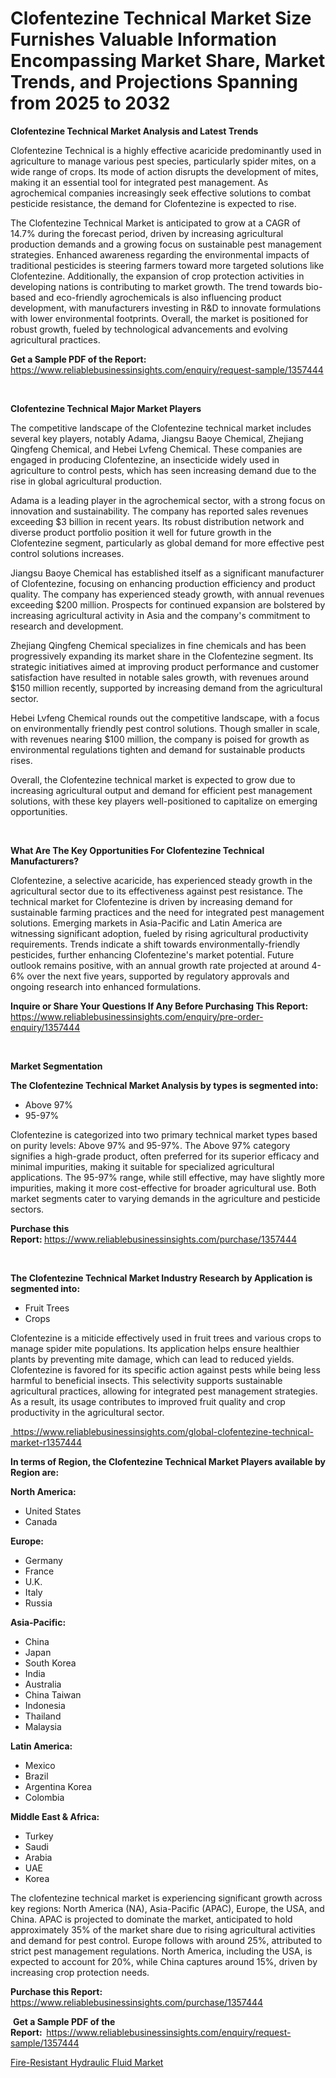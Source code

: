 <p><h1>Clofentezine Technical Market Size Furnishes Valuable Information Encompassing Market Share, Market Trends, and Projections Spanning from 2025 to 2032</h1></p><p><strong>Clofentezine Technical Market Analysis and Latest Trends</strong></p>
<p><p>Clofentezine Technical is a highly effective acaricide predominantly used in agriculture to manage various pest species, particularly spider mites, on a wide range of crops. Its mode of action disrupts the development of mites, making it an essential tool for integrated pest management. As agrochemical companies increasingly seek effective solutions to combat pesticide resistance, the demand for Clofentezine is expected to rise.</p><p>The Clofentezine Technical Market is anticipated to grow at a CAGR of 14.7% during the forecast period, driven by increasing agricultural production demands and a growing focus on sustainable pest management strategies. Enhanced awareness regarding the environmental impacts of traditional pesticides is steering farmers toward more targeted solutions like Clofentezine. Additionally, the expansion of crop protection activities in developing nations is contributing to market growth. The trend towards bio-based and eco-friendly agrochemicals is also influencing product development, with manufacturers investing in R&D to innovate formulations with lower environmental footprints. Overall, the market is positioned for robust growth, fueled by technological advancements and evolving agricultural practices.</p></p>
<p><strong>Get a Sample PDF of the Report:&nbsp;</strong> <a href="https://www.reliablebusinessinsights.com/enquiry/request-sample/1357444?utm_campaign=3323&utm_medium=2&utm_source=Github&utm_content=ia&utm_term=02042025&utm_id=clofentezine-technical">https://www.reliablebusinessinsights.com/enquiry/request-sample/1357444</a></p>
<p>&nbsp;</p>
<p><strong>Clofentezine Technical Major Market Players</strong></p>
<p><p>The competitive landscape of the Clofentezine technical market includes several key players, notably Adama, Jiangsu Baoye Chemical, Zhejiang Qingfeng Chemical, and Hebei Lvfeng Chemical. These companies are engaged in producing Clofentezine, an insecticide widely used in agriculture to control pests, which has seen increasing demand due to the rise in global agricultural production.</p><p>Adama is a leading player in the agrochemical sector, with a strong focus on innovation and sustainability. The company has reported sales revenues exceeding $3 billion in recent years. Its robust distribution network and diverse product portfolio position it well for future growth in the Clofentezine segment, particularly as global demand for more effective pest control solutions increases.</p><p>Jiangsu Baoye Chemical has established itself as a significant manufacturer of Clofentezine, focusing on enhancing production efficiency and product quality. The company has experienced steady growth, with annual revenues exceeding $200 million. Prospects for continued expansion are bolstered by increasing agricultural activity in Asia and the company's commitment to research and development.</p><p>Zhejiang Qingfeng Chemical specializes in fine chemicals and has been progressively expanding its market share in the Clofentezine segment. Its strategic initiatives aimed at improving product performance and customer satisfaction have resulted in notable sales growth, with revenues around $150 million recently, supported by increasing demand from the agricultural sector.</p><p>Hebei Lvfeng Chemical rounds out the competitive landscape, with a focus on environmentally friendly pest control solutions. Though smaller in scale, with revenues nearing $100 million, the company is poised for growth as environmental regulations tighten and demand for sustainable products rises.</p><p>Overall, the Clofentezine technical market is expected to grow due to increasing agricultural output and demand for efficient pest management solutions, with these key players well-positioned to capitalize on emerging opportunities.</p></p>
<p>&nbsp;</p>
<p><strong>What Are The Key Opportunities For Clofentezine Technical Manufacturers?</strong></p>
<p><p>Clofentezine, a selective acaricide, has experienced steady growth in the agricultural sector due to its effectiveness against pest resistance. The technical market for Clofentezine is driven by increasing demand for sustainable farming practices and the need for integrated pest management solutions. Emerging markets in Asia-Pacific and Latin America are witnessing significant adoption, fueled by rising agricultural productivity requirements. Trends indicate a shift towards environmentally-friendly pesticides, further enhancing Clofentezine's market potential. Future outlook remains positive, with an annual growth rate projected at around 4-6% over the next five years, supported by regulatory approvals and ongoing research into enhanced formulations.</p></p>
<p><strong>Inquire or Share Your Questions If Any Before Purchasing This Report:</strong> <a href="https://www.reliablebusinessinsights.com/enquiry/pre-order-enquiry/1357444?utm_campaign=3323&utm_medium=2&utm_source=Github&utm_content=ia&utm_term=02042025&utm_id=clofentezine-technical">https://www.reliablebusinessinsights.com/enquiry/pre-order-enquiry/1357444</a></p>
<p>&nbsp;</p>
<p><strong>Market Segmentation</strong></p>
<p><strong>The Clofentezine Technical Market Analysis by types is segmented into:</strong></p>
<p><ul><li>Above 97%</li><li>95-97%</li></ul></p>
<p><p>Clofentezine is categorized into two primary technical market types based on purity levels: Above 97% and 95-97%. The Above 97% category signifies a high-grade product, often preferred for its superior efficacy and minimal impurities, making it suitable for specialized agricultural applications. The 95-97% range, while still effective, may have slightly more impurities, making it more cost-effective for broader agricultural use. Both market segments cater to varying demands in the agriculture and pesticide sectors.</p></p>
<p><strong>Purchase this Report:&nbsp;</strong><a href="https://www.reliablebusinessinsights.com/purchase/1357444?utm_campaign=3323&utm_medium=2&utm_source=Github&utm_content=ia&utm_term=02042025&utm_id=clofentezine-technical">https://www.reliablebusinessinsights.com/purchase/1357444</a></p>
<p>&nbsp;</p>
<p><strong>The Clofentezine Technical Market Industry Research by Application is segmented into:</strong></p>
<p><ul><li>Fruit Trees</li><li>Crops</li></ul></p>
<p><p>Clofentezine is a miticide effectively used in fruit trees and various crops to manage spider mite populations. Its application helps ensure healthier plants by preventing mite damage, which can lead to reduced yields. Clofentezine is favored for its specific action against pests while being less harmful to beneficial insects. This selectivity supports sustainable agricultural practices, allowing for integrated pest management strategies. As a result, its usage contributes to improved fruit quality and crop productivity in the agricultural sector.</p></p>
<p><a href="https://www.reliablebusinessinsights.com/global-clofentezine-technical-market-r1357444?utm_campaign=3323&utm_medium=2&utm_source=Github&utm_content=ia&utm_term=02042025&utm_id=clofentezine-technical">&nbsp;https://www.reliablebusinessinsights.com/global-clofentezine-technical-market-r1357444</a></p>
<p><strong>In terms of Region, the Clofentezine Technical Market Players available by Region are:</strong></p>
<p>
    <p> <strong> North America: </strong>
        <ul>
            <li>United States</li>
            <li>Canada</li>
        </ul>
        </p> 
    <p> <strong> Europe: </strong>
        <ul>
            <li>Germany</li>
            <li>France</li>
            <li>U.K.</li>
            <li>Italy</li>
            <li>Russia</li>
        </ul>
        </p> 
    <p> <strong> Asia-Pacific: </strong>
        <ul>
            <li>China</li>
            <li>Japan</li>
            <li>South Korea</li>
            <li>India</li>
            <li>Australia</li>
            <li>China Taiwan</li>
            <li>Indonesia</li>
            <li>Thailand</li>
            <li>Malaysia</li>
        </ul>
        </p> 
    <p> <strong> Latin America: </strong>
        <ul>
            <li>Mexico</li>
            <li>Brazil</li>
            <li>Argentina Korea</li>
            <li>Colombia</li>
        </ul>
        </p> 
    <p> <strong> Middle East & Africa: </strong>
        <ul>
            <li>Turkey</li>
            <li>Saudi</li>
            <li>Arabia</li>
            <li>UAE</li>
            <li>Korea</li>
        </ul>
    </p>
    </p>
<p><p>The clofentezine technical market is experiencing significant growth across key regions: North America (NA), Asia-Pacific (APAC), Europe, the USA, and China. APAC is projected to dominate the market, anticipated to hold approximately 35% of the market share due to rising agricultural activities and demand for pest control. Europe follows with around 25%, attributed to strict pest management regulations. North America, including the USA, is expected to account for 20%, while China captures around 15%, driven by increasing crop protection needs.</p></p>
<p><strong>Purchase this Report: </strong><a href="https://www.reliablebusinessinsights.com/purchase/1357444?utm_campaign=3323&utm_medium=2&utm_source=Github&utm_content=ia&utm_term=02042025&utm_id=clofentezine-technical">https://www.reliablebusinessinsights.com/purchase/1357444</a></p>
<p>&nbsp;<strong>Get a Sample PDF of the Report:&nbsp;&nbsp;</strong><a href="https://www.reliablebusinessinsights.com/enquiry/request-sample/1357444?utm_campaign=3323&utm_medium=2&utm_source=Github&utm_content=ia&utm_term=02042025&utm_id=clofentezine-technical">https://www.reliablebusinessinsights.com/enquiry/request-sample/1357444</a></p>
<p><strong></strong></p>
<p><p><a href="https://github.com/shopovdjondo/Market-Research-Report-List-1/blob/main/fire-resistant-hydraulic-fluid-market.md?utm_campaign=3323&utm_medium=2&utm_source=Github&utm_content=ia&utm_term=02042025&utm_id=clofentezine-technical">Fire-Resistant Hydraulic Fluid Market</a></p></p>